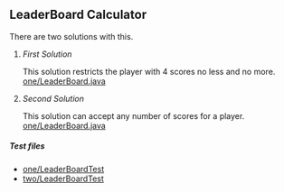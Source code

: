 LeaderBoard Calculator
----------------------

There are two solutions with this.

1. _First Solution_

    This solution restricts the player with 4 scores no less and no more. [one/LeaderBoard.java](src/main/java/com/test/leaderboard/one/LeaderBoard.java)

2. _Second Solution_

    This solution can accept any number of scores for a player. [one/LeaderBoard.java](src/main/java/com/test/leaderboard/two/LeaderBoard.java)


##### Test files
* [one/LeaderBoardTest](src/test/java/com/test/leaderboard/one/LeaderBoardTest.java)
* [two/LeaderBoardTest](src/test/java/com/test/leaderboard/two/LeaderBoardTest.java)
